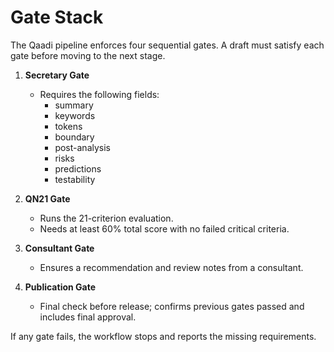 # Gate Stack

The Qaadi pipeline enforces four sequential gates. A draft must satisfy each gate before moving to the next stage.

1. **Secretary Gate**
   - Requires the following fields:
     - summary
     - keywords
     - tokens
     - boundary
     - post-analysis
     - risks
     - predictions
     - testability

2. **QN21 Gate**
   - Runs the 21-criterion evaluation.
   - Needs at least 60% total score with no failed critical criteria.

3. **Consultant Gate**
   - Ensures a recommendation and review notes from a consultant.

4. **Publication Gate**
   - Final check before release; confirms previous gates passed and includes final approval.

If any gate fails, the workflow stops and reports the missing requirements.
